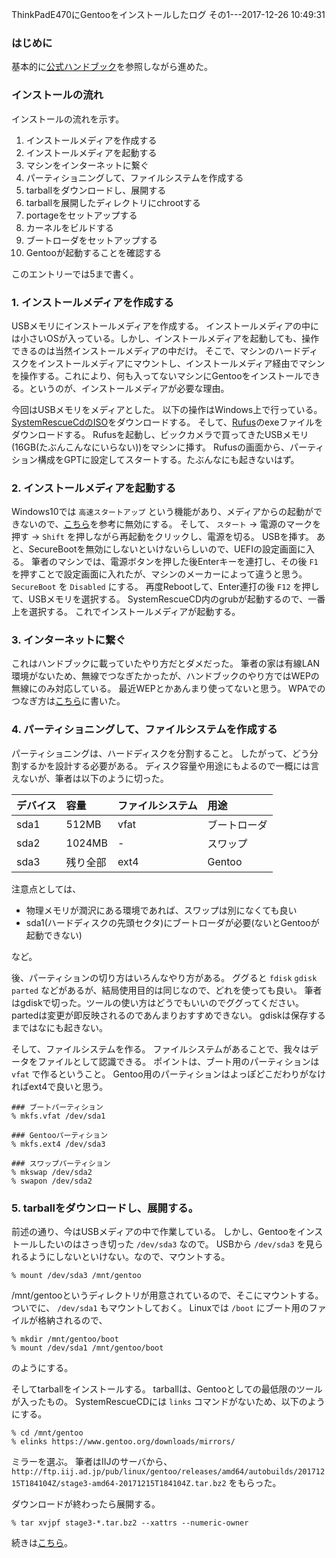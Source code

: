 ThinkPadE470にGentooをインストールしたログ その1---2017-12-26 10:49:31

### はじめに
基本的に[公式ハンドブック](https://wiki.gentoo.org/wiki/Handbook:AMD64/Full/Installation)を参照しながら進めた。

### インストールの流れ
インストールの流れを示す。

1. インストールメディアを作成する
2. インストールメディアを起動する
3. マシンをインターネットに繋ぐ
4. パーティショニングして、ファイルシステムを作成する
5. tarballをダウンロードし、展開する
6. tarballを展開したディレクトリにchrootする
7. portageをセットアップする
8. カーネルをビルドする
9. ブートローダをセットアップする
10. Gentooが起動することを確認する

このエントリーでは5まで書く。

### 1. インストールメディアを作成する

USBメモリにインストールメディアを作成する。
インストールメディアの中には小さいOSが入っている。しかし、インストールメディアを起動しても、操作できるのは当然インストールメディアの中だけ。
そこで、マシンのハードディスクをインストールメディアにマウントし、インストールメディア経由でマシンを操作する。これにより、何も入ってないマシンにGentooをインストールできる。というのが、インストールメディアが必要な理由。

今回はUSBメモリをメディアとした。
以下の操作はWindows上で行っている。
[SystemRescueCdのISO](http://www.system-rescue-cd.org/Download/)をダウンロードする。
そして、[Rufus](https://rufus.akeo.ie/)のexeファイルをダウンロードする。
Rufusを起動し、ビックカメラで買ってきたUSBメモリ(16GB(たぶんこんなにいらない))をマシンに挿す。
Rufusの画面から、パーティション構成をGPTに設定してスタートする。たぶんなにも起きないはず。

### 2. インストールメディアを起動する

Windows10では `高速スタートアップ` という機能があり、メディアからの起動ができないので、[こちら](http://121ware.com/qasearch/1007/app/servlet/relatedqa?QID=018214)を参考に無効にする。
そして、 `スタート` -> 電源のマークを押す -> `Shift` を押しながら再起動をクリックし、電源を切る。
USBを挿す。
あと、SecureBootを無効にしないといけないらしいので、UEFIの設定画面に入る。
筆者のマシンでは、電源ボタンを押した後Enterキーを連打し、その後 `F1` を押すことで設定画面に入れたが、マシンのメーカーによって違うと思う。
`SecureBoot` を `Disabled` にする。
再度Rebootして、Enter連打の後 `F12` を押して、USBメモリを選択する。
SystemRescueCD内のgrubが起動するので、一番上を選択する。
これでインストールメディアが起動する。

### 3. インターネットに繋ぐ

これはハンドブックに載っていたやり方だとダメだった。
筆者の家は有線LAN環境がないため、無線でつなぎたかったが、ハンドブックのやり方ではWEPの無線にのみ対応している。
最近WEPとかあんまり使ってないと思う。
WPAでのつなぎ方は[こちら](https://yagi5.com/2017/12/24/wpa_supplicant/)に書いた。

### 4. パーティショニングして、ファイルシステムを作成する

パーティショニングは、ハードディスクを分割すること。
したがって、どう分割するかを設計する必要がある。
ディスク容量や用途にもよるので一概には言えないが、筆者は以下のように切った。

|デバイス|容量|ファイルシステム|用途|
|:---|:---|:---|:---|
|sda1|512MB|vfat|ブートローダ|
|sda2|1024MB| - |スワップ|
|sda3|残り全部|ext4|Gentoo|

注意点としては、

* 物理メモリが潤沢にある環境であれば、スワップは別になくても良い
* sda1(ハードディスクの先頭セクタ)にブートローダが必要(ないとGentooが起動できない)

など。

後、パーティションの切り方はいろんなやり方がある。
ググると `fdisk` `gdisk` `parted` などがあるが、結局使用目的は同じなので、どれを使っても良い。
筆者はgdiskで切った。ツールの使い方はどうでもいいのでググってください。
partedは変更が即反映されるのであんまりおすすめできない。
gdiskは保存するまではなにも起きない。

そして、ファイルシステムを作る。
ファイルシステムがあることで、我々はデータをファイルとして認識できる。
ポイントは、ブート用のパーティションは `vfat` で作るということ。
Gentoo用のパーティションはよっぽどこだわりがなければext4で良いと思う。

```shell
### ブートパーティション
% mkfs.vfat /dev/sda1

### Gentooパーティション
% mkfs.ext4 /dev/sda3

### スワップパーティション
% mkswap /dev/sda2
% swapon /dev/sda2
```

### 5. tarballをダウンロードし、展開する。
前述の通り、今はUSBメディアの中で作業している。
しかし、Gentooをインストールしたいのはさっき切った `/dev/sda3` なので。
USBから `/dev/sda3` を見られるようにしないといけない。なので、マウントする。

```shell
% mount /dev/sda3 /mnt/gentoo
```

/mnt/gentooというディレクトリが用意されているので、そこにマウントする。
ついでに、 `/dev/sda1` もマウントしておく。
Linuxでは `/boot` にブート用のファイルが格納されるので、

```shell
% mkdir /mnt/gentoo/boot
% mount /dev/sda1 /mnt/gentoo/boot
```

のようにする。

そしてtarballをインストールする。
tarballは、Gentooとしての最低限のツールが入ったもの。
SystemRescueCDには `links` コマンドがないため、以下のようにする。

```shell
% cd /mnt/gentoo
% elinks https://www.gentoo.org/downloads/mirrors/
```

ミラーを選ぶ。
筆者はIIJのサーバから、 `http://ftp.iij.ad.jp/pub/linux/gentoo/releases/amd64/autobuilds/20171215T184104Z/stage3-amd64-20171215T184104Z.tar.bz2` をもらった。

ダウンロードが終わったら展開する。

```shell
% tar xvjpf stage3-*.tar.bz2 --xattrs --numeric-owner
```

続きは[こちら](https://yagi5.com/2017/12/26/gentoo-install-2/)。

